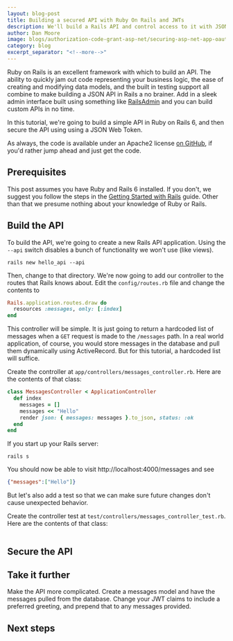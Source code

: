 ```yaml
---
layout: blog-post
title: Building a secured API with Ruby On Rails and JWTs
description: We'll build a Rails API and control access to it with JSON Web Tokens (JWTs)
author: Dan Moore
image: blogs/authorization-code-grant-asp-net/securing-asp-net-app-oauth.png
category: blog
excerpt_separator: "<!--more-->"
---
```


Ruby on Rails is an excellent framework with which to build an API. The ability to quickly jam out code representing your business logic, the ease of creating and modifying data models, and the built in testing support all combine to make building a JSON API in Rails a no brainer. Add in a sleek admin interface built using something like [RailsAdmin](https://github.com/sferik/rails_admin) and you can build custom APIs in no time.

In this tutorial, we're going to build a simple API in Ruby on Rails 6, and then secure the API using using a JSON Web Token.

<!--more-->

As always, the code is available under an Apache2 license [on GitHub](https://github.com/FusionAuth/fusionauth-example-rails-api), if you'd rather jump ahead and just get the code.

## Prerequisites 

This post assumes you have Ruby and Rails 6 installed. If you don't, we suggest you follow the steps in the [Getting Started with Rails](https://guides.rubyonrails.org/getting_started.html) guide. Other than that we presume nothing about your knowledge of Ruby or Rails.

## Build the API

To build the API, we're going to create a new Rails API application. Using the `--api` switch disables a bunch of functionality we won't use (like views).

```shell
rails new hello_api --api
```

Then, change to that directory. We're now going to add our controller to the routes that Rails knows about. Edit the `config/routes.rb` file and change the contents to 

```ruby
Rails.application.routes.draw do
  resources :messages, only: [:index]
end
```

This controller will be simple. It is just going to return a hardcoded list of messages when a `GET` request is made to the `/messages` path. In a real world application, of course, you would store messages in the database and pull them dynamically using ActiveRecord. But for this tutorial, a hardcoded list will suffice.

Create the controller at `app/controllers/messages_controller.rb`. Here are the contents of that class:

```ruby
class MessagesController < ApplicationController
  def index
    messages = []
    messages << "Hello"
    render json: { messages: messages }.to_json, status: :ok
  end
end
```

If you start up your Rails server:

```shell
rails s
```

You should now be able to visit http://localhost:4000/messages and see 

```json
{"messages":["Hello"]}
```

But let's also add a test so that we can make sure future changes don't cause unexpected behavior.

Create the controller test at `test/controllers/messages_controller_test.rb`. Here are the contents of that class:

```

```


## Secure the API

## Take it further

Make the API more complicated. Create a messages model and have the messages pulled from the database. Change your JWT claims to include a preferred greeting, and prepend that to any messages provided.

## Next steps


